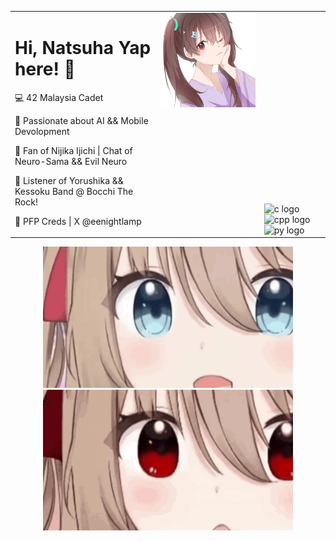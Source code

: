 <table width="100%">
  <tr>
    <td align="left" valign="top">
      <h1>Hi, Natsuha Yap here! 🌟</h1>
      <p>💻 42 Malaysia Cadet</p>
      <p>🚀 Passionate about AI && Mobile Devolopment</p>
      <p>💛 Fan of Nijika Ijichi | Chat of Neuro-Sama && Evil Neuro</p>
	  <p>🎸 Listener of Yorushika && Kessoku Band @ Bocchi The Rock!</p>
      <p>🎨 PFP Creds | X @eenightlamp</p>
    </td>
    <td align="right" valign="top">
      <img src="https://github.com/natsuhakoishi/natsuhakoishi/blob/main/srcs/natsuha.jpg" alt="Top Right Photo" width="420">
    </td>
    <td align="left" valign="bottom" style="vertical-align: bottom;">
	  <img src="https://cdn.jsdelivr.net/gh/devicons/devicon/icons/c/c-original.svg" height="30" alt="c logo" width="12">
	  <img src="https://cdn.jsdelivr.net/gh/devicons/devicon/icons/cplusplus/cplusplus-original.svg" height="30" alt="cpp logo" width="12">
	  <img src="https://cdn.jsdelivr.net/gh/devicons/devicon/icons/python/python-original.svg" height="30" alt="py logo" width="12">
	</td>
  </tr>
</table>

<p align="center">
  <img src="https://github.com/natsuhakoishi/natsuhakoishi/blob/main/srcs/neuro.gif" alt="Evil" width="400">
  <img src="https://github.com/natsuhakoishi/natsuhakoishi/blob/main/srcs/evil.gif" alt="Neuro" width="400">
</p>
